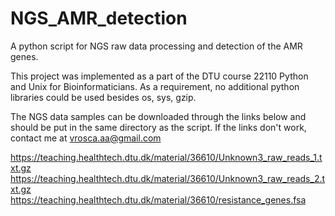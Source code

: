 # NGS_AMR_detection
A python script for NGS raw data processing and detection of the AMR genes.


This project was implemented as a part of the DTU course 22110 Python and Unix for Bioinformaticians. As a requirement, no additional python libraries could be used besides os, sys, gzip.

The NGS data samples can be downloaded through the links below and should be put in the same directory as the script. If the links don't work, contact me at vrosca.aa@gmail.com

https://teaching.healthtech.dtu.dk/material/36610/Unknown3_raw_reads_1.txt.gz
https://teaching.healthtech.dtu.dk/material/36610/Unknown3_raw_reads_2.txt.gz
https://teaching.healthtech.dtu.dk/material/36610/resistance_genes.fsa
